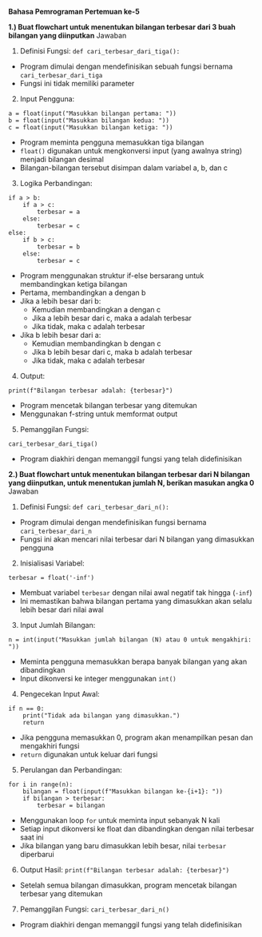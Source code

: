 **Bahasa Pemrograman Pertemuan ke-5**

**1.) Buat flowchart untuk menentukan bilangan terbesar dari 3 buah bilangan yang
diinputkan**
Jawaban

1. Definisi Fungsi:
```def cari_terbesar_dari_tiga():```
- Program dimulai dengan mendefinisikan sebuah fungsi bernama `cari_terbesar_dari_tiga`
- Fungsi ini tidak memiliki parameter

2. Input Pengguna:
```
a = float(input("Masukkan bilangan pertama: "))
b = float(input("Masukkan bilangan kedua: "))
c = float(input("Masukkan bilangan ketiga: "))
```
- Program meminta pengguna memasukkan tiga bilangan
- `float()` digunakan untuk mengkonversi input (yang awalnya string) menjadi bilangan desimal
- Bilangan-bilangan tersebut disimpan dalam variabel a, b, dan c

3. Logika Perbandingan:
```
if a > b:
    if a > c:
        terbesar = a
    else:
        terbesar = c
else:
    if b > c:
        terbesar = b
    else:
        terbesar = c
```
- Program menggunakan struktur if-else bersarang untuk membandingkan ketiga bilangan
- Pertama, membandingkan a dengan b
- Jika a lebih besar dari b:
  - Kemudian membandingkan a dengan c
  - Jika a lebih besar dari c, maka a adalah terbesar
  - Jika tidak, maka c adalah terbesar
- Jika b lebih besar dari a:
  - Kemudian membandingkan b dengan c
  - Jika b lebih besar dari c, maka b adalah terbesar
  - Jika tidak, maka c adalah terbesar

4. Output:
```
print(f"Bilangan terbesar adalah: {terbesar}")
```
- Program mencetak bilangan terbesar yang ditemukan
- Menggunakan f-string untuk memformat output

5. Pemanggilan Fungsi:
```
cari_terbesar_dari_tiga()
```
- Program diakhiri dengan memanggil fungsi yang telah didefinisikan

**2.) Buat flowchart untuk menentukan bilangan terbesar dari N bilangan yang diinputkan, untuk menentukan jumlah N, berikan masukan angka 0**
Jawaban

1. Definisi Fungsi:
```def cari_terbesar_dari_n():```
- Program dimulai dengan mendefinisikan fungsi bernama `cari_terbesar_dari_n`
- Fungsi ini akan mencari nilai terbesar dari N bilangan yang dimasukkan pengguna

2. Inisialisasi Variabel:
```
terbesar = float('-inf')
```
- Membuat variabel `terbesar` dengan nilai awal negatif tak hingga (`-inf`)
- Ini memastikan bahwa bilangan pertama yang dimasukkan akan selalu lebih besar dari nilai awal

3. Input Jumlah Bilangan:
```
n = int(input("Masukkan jumlah bilangan (N) atau 0 untuk mengakhiri: "))
```
- Meminta pengguna memasukkan berapa banyak bilangan yang akan dibandingkan
- Input dikonversi ke integer menggunakan `int()`

4. Pengecekan Input Awal:
```
if n == 0:
    print("Tidak ada bilangan yang dimasukkan.")
    return
```
- Jika pengguna memasukkan 0, program akan menampilkan pesan dan mengakhiri fungsi
- `return` digunakan untuk keluar dari fungsi

5. Perulangan dan Perbandingan:
```
for i in range(n):
    bilangan = float(input(f"Masukkan bilangan ke-{i+1}: "))
    if bilangan > terbesar:
        terbesar = bilangan
```
- Menggunakan loop `for` untuk meminta input sebanyak N kali
- Setiap input dikonversi ke float dan dibandingkan dengan nilai terbesar saat ini
- Jika bilangan yang baru dimasukkan lebih besar, nilai `terbesar` diperbarui

6. Output Hasil:
```print(f"Bilangan terbesar adalah: {terbesar}")```
- Setelah semua bilangan dimasukkan, program mencetak bilangan terbesar yang ditemukan

7. Pemanggilan Fungsi:
```cari_terbesar_dari_n()```
- Program diakhiri dengan memanggil fungsi yang telah didefinisikan
